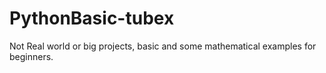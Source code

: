 # PythonBasic-tubex
Not Real world or big projects, basic and some mathematical examples for beginners.
